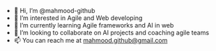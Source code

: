 - 👋 Hi, I’m @mahmood-github
- 👀 I’m interested in Agile and Web developing
- 🌱 I’m currently learning Agile frameworks and AI in web
- 💞️ I’m looking to collaborate on AI projects and coaching agile teams
- 📫 You can reach me at mahmood.github@gmail.com

<!---
mahmood-github/mahmood-github is a ✨ special ✨ repository because its `README.md` (this file) appears on your GitHub profile.
You can click the Preview link to take a look at your changes.
--->
